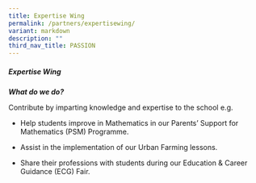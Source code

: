 ```yaml
---
title: Expertise Wing
permalink: /partners/expertisewing/
variant: markdown
description: ""
third_nav_title: PASSION
---
```

<h5><strong>Expertise Wing</strong></h5>
<p><strong><em>What do we do?</em></strong></p>
<p>Contribute by imparting knowledge and expertise to the school e.g.</p>
<ul data-tight="true" class="tight">
<li><p>Help students improve in Mathematics in our Parents’ Support for Mathematics
(PSM) Programme.</p></li>
<li><p>Assist in the implementation of our Urban Farming lessons.</p></li>
<li><p>Share their professions with students during our Education &amp; Career
Guidance (ECG) Fair.</p></li>
</ul>